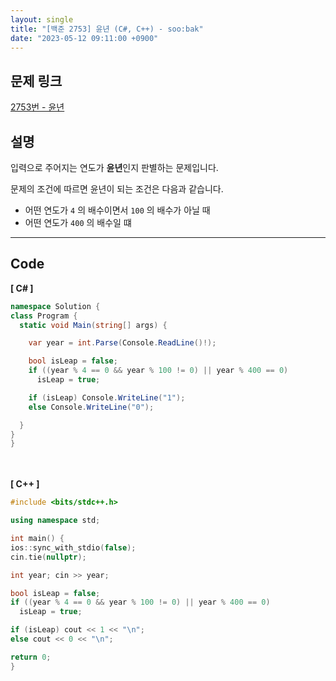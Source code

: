 ```yaml
---
layout: single
title: "[백준 2753] 윤년 (C#, C++) - soo:bak"
date: "2023-05-12 09:11:00 +0900"
---
```


## 문제 링크
  [2753번 - 윤년](https://www.acmicpc.net/problem/2753)

## 설명
입력으로 주어지는 연도가 <b>윤년</b>인지 판별하는 문제입니다.<br>

문제의 조건에 따르면 윤년이 되는 조건은 다음과 같습니다.
- 어떤 연도가 `4` 의 배수이면서 `100` 의 배수가 아닐 때
- 어떤 연도가 `400` 의 배수일 떄

- - -

## Code
<b>[ C# ] </b>
<br>

  ```c#
namespace Solution {
  class Program {
    static void Main(string[] args) {

      var year = int.Parse(Console.ReadLine()!);

      bool isLeap = false;
      if ((year % 4 == 0 && year % 100 != 0) || year % 400 == 0)
        isLeap = true;

      if (isLeap) Console.WriteLine("1");
      else Console.WriteLine("0");

    }
  }
}
  ```
<br><br>
<b>[ C++ ] </b>
<br>

  ```c++
#include <bits/stdc++.h>

using namespace std;

int main() {
  ios::sync_with_stdio(false);
  cin.tie(nullptr);

  int year; cin >> year;

  bool isLeap = false;
  if ((year % 4 == 0 && year % 100 != 0) || year % 400 == 0)
    isLeap = true;

  if (isLeap) cout << 1 << "\n";
  else cout << 0 << "\n";

  return 0;
}
  ```
